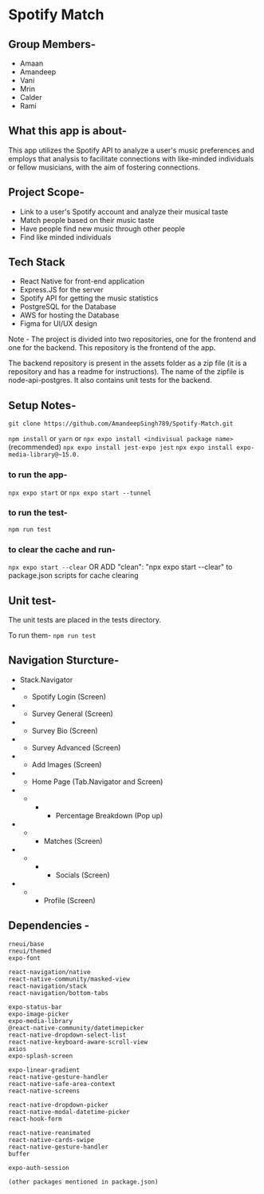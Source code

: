 # Spotify Match

## Group Members-
- Amaan
- Amandeep
- Vani
- Mrin
- Calder
- Rami

## What this app is about-
This app utilizes the Spotify API to analyze a user's music preferences and employs that analysis to facilitate connections with like-minded individuals or fellow musicians, with the aim of fostering connections.

## Project Scope-
- Link to a user's Spotify account and analyze their musical taste 
- Match people based on their music taste
- Have people find new music through other people
- Find like minded individuals

## Tech Stack
- React Native for front-end application
- Express.JS for the server
- Spotify API for getting the music statistics
- PostgreSQL for the Database
- AWS for hosting the Database
- Figma for UI/UX design

Note - The project is divided into two repositories, one for the frontend and one for the backend. This repository is the frontend of the app.

The backend repository is present in the assets folder as a zip file (it is a repository and has a readme for instructions). The name of the zipfile is node-api-postgres. It also contains unit tests for the backend.

## Setup Notes-

`git clone https://github.com/AmandeepSingh789/Spotify-Match.git`

`npm install` or `yarn` or `npx expo install <indivisual package name>` (recommended)
`npx expo install jest-expo jest`
`npx expo install expo-media-library@~15.0.`

### to run the app-
`npx expo start` or
`npx expo start --tunnel`

### to run the test-
`npm run test`

### to clear the cache and run-
`npx expo start --clear`
OR ADD "clean": "npx expo start --clear" to package.json scripts for cache clearing

## Unit test-

The unit tests are placed in the tests directory. 

To run them-
`npm run test` 

## Navigation Sturcture-
- Stack.Navigator
 - - Spotify Login (Screen)
 - - Survey General (Screen)
 - - Survey Bio (Screen)
 - - Survey Advanced (Screen)
 - - Add Images (Screen)
 - - Home Page (Tab.Navigator and Screen)
  - - - - Percentage Breakdown (Pop up)
  - - - Matches (Screen)
   - - - - Socials (Screen)
  - - - Profile (Screen)

## Dependencies -

    rneui/base
    rneui/themed
    expo-font

    react-navigation/native
    react-native-community/masked-view
    react-navigation/stack
    react-navigation/bottom-tabs

    expo-status-bar
    expo-image-picker
    expo-media-library
    @react-native-community/datetimepicker
    react-native-dropdown-select-list
    react-native-keyboard-aware-scroll-view
    axios
    expo-splash-screen

    expo-linear-gradient
    react-native-gesture-handler
    react-native-safe-area-context
    react-native-screens

    react-native-dropdown-picker
    react-native-modal-datetime-picker
    react-hook-form

    react-native-reanimated
    react-native-cards-swipe
    react-native-gesture-handler
    buffer

    expo-auth-session
    
    (other packages mentioned in package.json)
